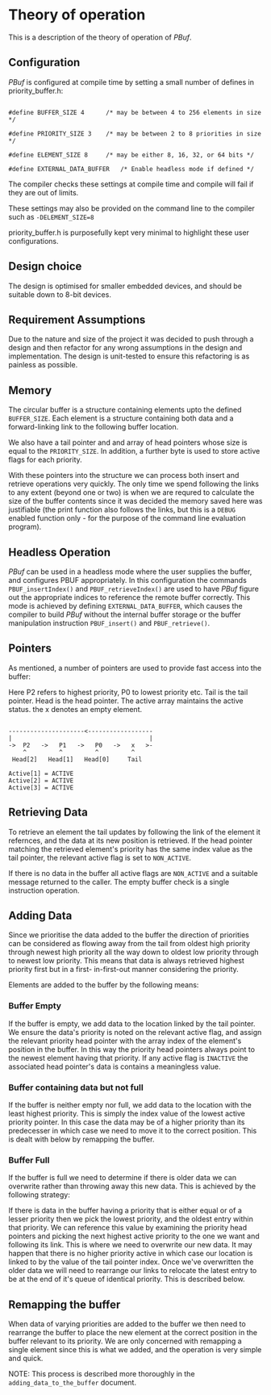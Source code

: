 # Theory of operation

This is a description of the theory of operation of *PBuf*.

## Configuration

*PBuf* is configured at compile time by setting a small number of defines in priority_buffer.h:

```

#define BUFFER_SIZE 4      /* may be between 4 to 256 elements in size */

#define PRIORITY_SIZE 3    /* may be between 2 to 8 priorities in size */

#define ELEMENT_SIZE 8     /* may be either 8, 16, 32, or 64 bits */

#define EXTERNAL_DATA_BUFFER   /* Enable headless mode if defined */

```

The compiler checks these settings at compile time and compile will fail if they are out of limits.

These settings may also be provided on the command line to the compiler such as `-DELEMENT_SIZE=8`

priority_buffer.h is purposefully kept very minimal to highlight these user configurations.

## Design choice

The design is optimised for smaller embedded devices, and should be suitable down to 8-bit devices.

## Requirement Assumptions

Due to the nature and size of the project it was decided to push through a design and then refactor
for any wrong assumptions in the design and implementation. The design is unit-tested to ensure this
refactoring is as painless as possible.

## Memory

The circular buffer is a structure containing elements upto the defined `BUFFER_SIZE`. Each element is
a structure containing both data and a forward-linking link to the following buffer location.

We also have a tail pointer and and array of head pointers whose size is equal to the `PRIORITY_SIZE`.
In addition, a further byte is used to store active flags for each priority.

With these pointers into the structure we can process both insert and retrieve operations very quickly.
The only time we spend following the links to any extent (beyond one or two) is when we are requred to
calculate the size of the buffer contents since it was decided the memory saved here was justifiable
(the print function also follows the links, but this is a `DEBUG` enabled function only - for the
purpose of the command line evaluation program).

## Headless Operation

*PBuf* can be used in a headless mode where the user supplies the buffer, and configures PBUF appropriately.
In this configuration the commands `PBUF_insertIndex()` and `PBUF_retrieveIndex()` are used to have *PBuf*
figure out the appropriate indices to reference the remote buffer correctly. This mode is achieved by
defining `EXTERNAL_DATA_BUFFER`, which causes the compiler to build *PBuf* without the internal buffer storage
or the buffer manipulation instruction `PBUF_insert()` and `PBUF_retrieve()`.

## Pointers

As mentioned, a number of pointers are used to provide fast access into the buffer:

Here P2 refers to highest priority, P0 to lowest priority etc.
Tail is the tail pointer.
Head is the head pointer.
The active array maintains the active status.
the x denotes an empty element.

```

---------------------<------------------
|                                      |
->  P2   ->   P1   ->   P0   ->   x   >-
    ^         ^         ^         ^
 Head[2]   Head[1]   Head[0]     Tail

Active[1] = ACTIVE
Active[2] = ACTIVE
Active[3] = ACTIVE

```

## Retrieving Data

To retrieve an element the tail updates by following the link of the element it refernces, and the data at
its new position is retrieved. If the head pointer matching the retrieved element's priority has the same
index value as the tail pointer, the relevant active flag is set to `NON_ACTIVE`.

If there is no data in the buffer all active flags are `NON_ACTIVE` and a suitable message returned to the
caller. The empty buffer check is a single instruction operation.

## Adding Data

Since we prioritise the data added to the buffer the direction of priorities can be considered as flowing away
from the tail from oldest high priority through newest high priority all the way down to oldest low priority
through to newest low priority. This means that data is always retrieved highest priority first but in a first-
in-first-out manner considering the priority.

Elements are added to the buffer by the following means:

### Buffer Empty

If the buffer is empty, we add data to the location linked by the tail pointer. We ensure the data's
priority is noted on the relevant active flag, and assign the relevant priority head pointer with the
array index of the element's position in the buffer. In this way the priority head pointers always point
to the newest element having that priority. If any active flag is `INACTIVE` the associated head pointer's
data is contains a meaningless value.

### Buffer containing data but not full

If the buffer is neither empty nor full, we add data to the location with the least highest priority.
This is simply the index value of the lowest active priority pointer. In this case the data may be
of a higher priority than its predecesser in which case we need to move it to the correct position. This is
dealt with below by remapping the buffer.

### Buffer Full

If the buffer is full we need to determine if there is older data we can overwrite rather than throwing away
this new data. This is achieved by the following strategy:

If there is data in the buffer having a priority that is either equal or of a lesser priority then we pick the
lowest priority, and the oldest entry within that priority. We can reference this value by examining the priority
head pointers and picking the next highest active priority to the one we want and following its link. This is where
we need to overwrite our new data. It may happen that there is no higher priority active in which case our location
is linked to by the value of the tail pointer index. Once we've overwritten the older data we will need to rearrange
our links to relocate the latest entry to be at the end of it's queue of identical priority. This is described below.

## Remapping the buffer

When data of varying priorities are added to the buffer we then need to rearrange the buffer to place the new element
at the correct position in the buffer relevant to its priority. We are only concerned with remapping a single element
since this is what we added, and the operation is very simple and quick.

NOTE: This process is described more thoroughly in the `adding_data_to_the_buffer` document.
